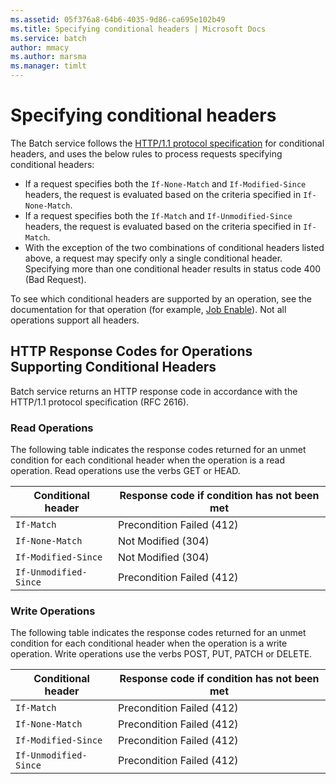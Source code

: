 ```yaml
---
ms.assetid: 05f376a8-64b6-4035-9d86-ca695e102b49
ms.title: Specifying conditional headers | Microsoft Docs
ms.service: batch
author: mmacy
ms.author: marsma
ms.manager: timlt
---
```


# Specifying conditional headers

The Batch service follows the [HTTP/1.1 protocol specification](https://tools.ietf.org/html/rfc7232) for conditional headers, and uses the below rules to process requests specifying conditional headers:

* If a request specifies both the `If-None-Match` and `If-Modified-Since` headers, the request is evaluated based on the criteria specified in `If-None-Match`.
* If a request specifies both the `If-Match` and `If-Unmodified-Since` headers, the request is evaluated based on the criteria specified in `If-Match`.
* With the exception of the two combinations of conditional headers listed above, a request may specify only a single conditional header. Specifying more than one conditional header results in status code 400 (Bad Request).

To see which conditional headers are supported by an operation, see the documentation for that operation (for example, [Job Enable](~/api-ref/batchservice/job.json#Job_Enable)). Not all operations support all headers.

## HTTP Response Codes for Operations Supporting Conditional Headers

Batch service returns an HTTP response code in accordance with the HTTP/1.1 protocol specification (RFC 2616).

### Read Operations

The following table indicates the response codes returned for an unmet condition for each conditional header when the operation is a read operation. Read operations use the verbs GET or HEAD.

|Conditional header|Response code if condition has not been met|
|------------------------|-------------------------------------------------|
|`If-Match`|Precondition Failed (412)|
|`If-None-Match`|Not Modified (304)|
|`If-Modified-Since`|Not Modified (304)|
|`If-Unmodified-Since`|Precondition Failed (412)|

### Write Operations
 The following table indicates the response codes returned for an unmet condition for each conditional header when the operation is a write operation. Write operations use the verbs POST, PUT, PATCH or DELETE.

|Conditional header|Response code if condition has not been met|
|------------------------|-------------------------------------------------|
|`If-Match`|Precondition Failed (412)|
|`If-None-Match`|Precondition Failed (412)|
|`If-Modified-Since`|Precondition Failed (412)|
|`If-Unmodified-Since`|Precondition Failed (412)|

